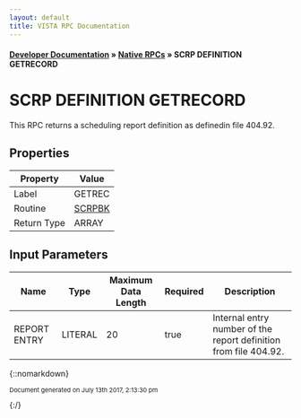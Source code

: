 ```yaml
---
layout: default
title: VISTA RPC Documentation
---
```


#### [Developer Documentation](../index) &#187; [Native RPCs](TableOfContents) &#187; SCRP DEFINITION GETRECORD<br/>
# SCRP DEFINITION GETRECORD

This RPC returns a scheduling report definition as definedin file 404.92.

## Properties

Property | Value
--- | ---
Label | GETREC
Routine | [SCRPBK](http://code.osehra.org/dox/Routine_SCRPBK_source.html)
Return Type | ARRAY


## Input Parameters

Name | Type | Maximum Data Length | Required | Description
--- | --- | --- | --- | ---
REPORT ENTRY | LITERAL | 20 | true | Internal entry number of the report definition from file 404.92.



{::nomarkdown} <br/><p style="font-size: 11px">Document generated on July 13th 2017, 2:13:30 pm</p>{:/}